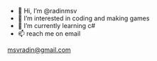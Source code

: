 - 👋 Hi, I’m @radinmsv
- 👀 I’m interested in coding and making games
- 🌱 I’m currently learning c#
- 📫 reach me on email

msvradin@gmail.com
